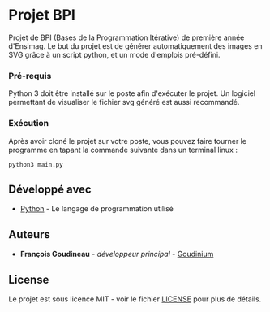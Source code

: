 # Projet BPI

Projet de BPI (Bases de la Programmation Itérative) de première année d'Ensimag. Le but du projet est de générer automatiquement des images en SVG grâce à un script python, et un mode d'emplois pré-défini.

### Pré-requis

Python 3 doit être installé sur le poste afin d'exécuter le projet. Un logiciel permettant de visualiser le fichier svg généré est aussi recommandé.

### Exécution

Après avoir cloné le projet sur votre poste, vous pouvez faire tourner le programme en tapant la commande suivante dans un terminal linux :
```
python3 main.py

```

## Développé avec

* [Python](https://www.python.org/) - Le langage de programmation utilisé


## Auteurs

* **François Goudineau** - *développeur principal* - [Goudinium](https://github.com/goudinium)

## License

Le projet est sous licence MIT - voir le fichier [LICENSE](LICENSE) pour plus de détails.


